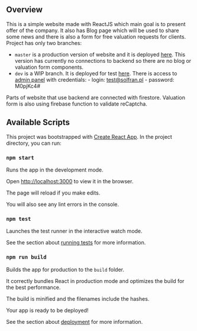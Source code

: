 ## Overview

This is a simple website made with ReactJS which main goal is to present offer of the company. It also has Blog page which will be used to share some news and there is also a form for free valuation requests for clients.
Project has only two branches:

- `master` is a production version of website and it is deployed [here](https://www.solfranenergy.pl/). This version has currently no connections to backend so there are no blog or valuation form components.
- `dev` is a WIP branch. It is deployed for test [here](https://solfran-d9446.firebaseapp.com). There is access to [admin panel](https://solfran-d9446.firebaseapp.com/admin) with credentials: - login: test@solfran.pl - password: M0pjKc4#

Parts of website that use backend are connected with firestore. Valuation form is also using firebase function to
validate reCaptcha.

## Available Scripts

This project was bootstrapped with [Create React App](https://github.com/facebook/create-react-app).
In the project directory, you can run:

### `npm start`

Runs the app in the development mode.<br />

Open [http://localhost:3000](http://localhost:3000) to view it in the browser.

The page will reload if you make edits.<br />

You will also see any lint errors in the console.

### `npm test`

Launches the test runner in the interactive watch mode.<br />

See the section about [running tests](https://facebook.github.io/create-react-app/docs/running-tests) for more information.

### `npm run build`

Builds the app for production to the `build` folder.<br />

It correctly bundles React in production mode and optimizes the build for the best performance.

The build is minified and the filenames include the hashes.<br />

Your app is ready to be deployed!

See the section about [deployment](https://facebook.github.io/create-react-app/docs/deployment) for more information.
